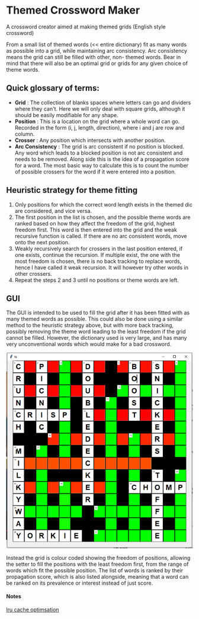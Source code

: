# Themed Crossword Maker
A crossword creator aimed at making themed grids (English style crossword)

From a small list of themed words (<< entire dictionary) fit as many words as possible into a grid, 
while maintaining arc consistency. Arc consistency means the grid can still be filled with other, non-
themed words. Bear in mind that there will also be an optimal grid or grids for any given choice
of theme words.

## Quick glossary of terms:
- **Grid** : The collection of blanks spaces where letters can go and dividers where they can't. Here
  we will only deal with square grids, although it should be easily modifiable for any shape.
- **Position** : This is a location on the grid where a whole word can go. Recorded in the form
  (i, j, length, direction), where i and j are row and column.
- **Crosser** : Any position which intersects with another position.
- **Arc Consistency** : The grid is arc consistent if no position is blocked. Any word which leads
  to a blocked position is not arc consistent and needs to be removed. Along side this is the idea
  of a propagation score for a word. The most basic way to calculate this is to count the number
  of possible crossers for the word if it were entered into a position.

## Heuristic strategy for theme fitting
1. Only positions for which the correct word length exists in the themed dic are considered, and
   vice versa.
2. The first position in the list is chosen, and the possible theme words are ranked based on
   how they affect the freedom of the grid, highest freedom first. This word is then entered
   into the grid and the weak recursive function is called. If there are no arc consistent words, 
   move onto the next position.
3. Weakly recursively search for crossers in the last position entered, if one exists, continue
   the recursion. If multiple exist, the one with the most freedom is chosen, there is no back
   tracking to replace words, hence I have called it weak recursion. It will however try other
   words in other crossers.
4. Repeat the steps 2 and 3 until no positions or theme words are left.

## GUI
The GUI is intended to be used to fill the grid after it has been fitted with as many themed words
as possible. This could also be done using a similar method to the heuristic strategy above, but
with more back tracking, possibly removing the theme word leading to the least freedom if the
grid cannot be filled. However, the dictionary used is very large, and has many very unconventional
words which would make for a bad crossword.

![GUI_example](https://github.com/fuverdred/Crossword-Filler/blob/master/Example.PNG?raw=true)

Instead the grid is colour coded showing the freedom of positions, allowing the setter to fill the
positions with the least freedom first, from the range of words which fit the possible position.
The list of words is ranked by their propagation score, which is also listed alongside, meaning that
a word can be ranked on its prevalence or interest instead of just score.


#### Notes
[lru cache optimsation](https://docs.python.org/3/library/functools.html#functools.lru_cache)
